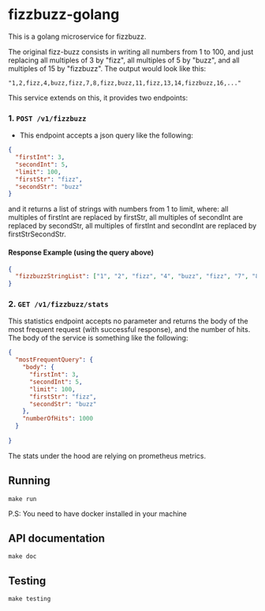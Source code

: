 # fizzbuzz-golang
This is a golang microservice for fizzbuzz.

The original fizz-buzz consists in writing all numbers from 1 to 100, and just replacing all multiples of 3 by "fizz", all multiples of 5 by "buzz", and all multiples of 15 by "fizzbuzz". The output would look like this: 
````
"1,2,fizz,4,buzz,fizz,7,8,fizz,buzz,11,fizz,13,14,fizzbuzz,16,..."
````

This service extends on this, it provides two endpoints:
### 1. `POST /v1/fizzbuzz`
* This endpoint accepts a json query like the following:
```json
{
  "firstInt": 3,
  "secondInt": 5,
  "limit": 100,
  "firstStr": "fizz",
  "secondStr": "buzz"
}
```
and it returns a list of strings with numbers from 1 to limit, where: all multiples of firstInt are replaced by firstStr, all multiples of secondInt are replaced by secondStr, all multiples of firstInt and secondInt are replaced by firstStrSecondStr.
#### Response Example (using the query above)
```json
{
  "fizzbuzzStringList": ["1", "2", "fizz", "4", "buzz", "fizz", "7", "8", "fizz", "buzz", "11", "fizz", "13", "14", "fizzbuzz", "16", "17", "fizz", "19", "buzz", "fizz", "22", "23", "fizz", "buzz", "26", "fizz", "28", "29", "fizzbuzz", "31", "32", "fizz", "34", "buzz", "fizz", "37", "38", "fizz", "buzz", "41", "fizz", "43", "44", "fizzbuzz", "46", "47", "fizz", "49", "buzz", "fizz", "52", "53", "fizz", "buzz", "56", "fizz", "58", "59", "fizzbuzz", "61", "62", "fizz", "64", "buzz", "fizz", "67", "68", "fizz", "buzz", "71", "fizz", "73", "74", "fizzbuzz", "76", "77", "fizz", "79", "buzz", "fizz", "82", "83", "fizz", "buzz", "86", "fizz", "88", "89", "fizzbuzz", "91", "92", "fizz", "94", "buzz", "fizz", "97", "98", "fizz", "buzz"]
}
```

### 2. `GET /v1/fizzbuzz/stats`
This statistics endpoint accepts no parameter and returns the body of the most frequent request (with successful response), and the number of hits.
The body of the service is something like the following:
```json
{
  "mostFrequentQuery": {
    "body": {
      "firstInt": 3,
      "secondInt": 5,
      "limit": 100,
      "firstStr": "fizz",
      "secondStr": "buzz"
    },
    "numberOfHits": 1000
  }
  
}
```

The stats under the hood are relying on prometheus metrics.

## Running
````
make run
````
P.S: You need to have docker installed in your machine

## API documentation
````
make doc
````

## Testing
````
make testing
````